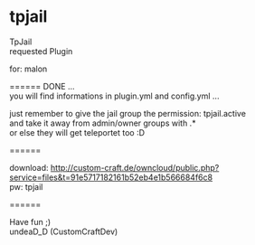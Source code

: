 tpjail
============

TpJail                                   
requested Plugin

for: malon  

======
DONE ...                                                                                              
you will find informations in plugin.yml and config.yml ...

just remember to give the jail group the permission:
tpjail.active                                                                                     
and take it away from admin/owner groups with .*                                                                    
or else they will get teleportet too :D

======

download: 
http://custom-craft.de/owncloud/public.php?service=files&t=91e5717182161b52eb4e1b566684f6c8                         
pw: tpjail

======

Have fun ;)                                                                                   
undeaD_D (CustomCraftDev)
